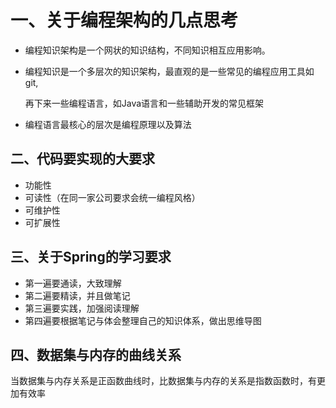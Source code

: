 # 一、关于编程架构的几点思考

* 编程知识架构是一个网状的知识结构，不同知识相互应用影响。

* 编程知识是一个多层次的知识架构，最直观的是一些常见的编程应用工具如git,

  再下来一些编程语言，如Java语言和一些辅助开发的常见框架

* 编程语言最核心的层次是编程原理以及算法



## 二、代码要实现的大要求

* 功能性
* 可读性（在同一家公司要求会统一编程风格）
* 可维护性
* 可扩展性



## 三、关于Spring的学习要求

* 第一遍要通读，大致理解
* 第二遍要精读，并且做笔记
* 第三遍要实践，加强阅读理解
* 第四遍要根据笔记与体会整理自己的知识体系，做出思维导图



## 四、数据集与内存的曲线关系

当数据集与内存关系是正函数曲线时，比数据集与内存的关系是指数函数时，有更加有效率